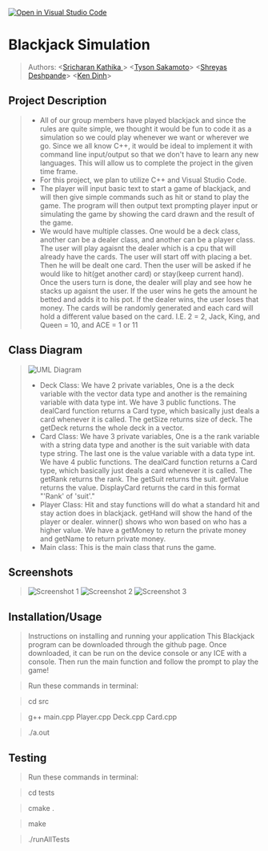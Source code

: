 [![Open in Visual Studio Code](https://classroom.github.com/assets/open-in-vscode-c66648af7eb3fe8bc4f294546bfd86ef473780cde1dea487d3c4ff354943c9ae.svg)](https://classroom.github.com/online_ide?assignment_repo_id=8880753&assignment_repo_type=AssignmentRepo)

# Blackjack Simulation
 
 > Authors: \<[Sricharan Kathika ](https://github.com/Sricharan24)\> \<[Tyson Sakamoto](https://github.com/tysonmasa)\> \<[Shreyas Deshpande](https://github.com/shreyasjd777)\> \<[Ken Dinh](https://github.com/Kwod2117)\>

## Project Description
 >   * All of our group members have played blackjack and since the rules are quite simple, we thought it would be fun to code it as a simulation so we could play whenever we want or wherever we go. Since we all know C++, it would be ideal to implement it with command line input/output so that we don't have to learn any new languages. This will allow us to complete the project in the given time frame.
 >   * For this project, we plan to utilize C++ and Visual Studio Code.
 >   * The player will input basic text to start a game of blackjack, and will then give simple commands such as hit or stand to play the game. The program will then output text prompting player input or simulating the game by showing the card drawn and the result of the game.
 >   * We would have multiple classes. One would be a deck class, another can be a dealer class, and another can be a player class. The user will play agaisnt the dealer which is a cpu that will already have the cards. The user will start off with placing a bet. Then he will be dealt one card. Then the user will be asked if he would like to hit(get another card) or stay(keep current hand). Once the users turn is done, the dealer will play and see how he stacks up agaisnt the user. If the user wins he gets the amount he betted and adds it to his pot. If the dealer wins, the user loses that money. The cards will be randomly generated and each card will hold a different value based on the card. I.E. 2 = 2, Jack, King, and Queen = 10, and ACE = 1 or 11

## Class Diagram
 >![UML Diagram](https://github.com/cs100/final-project-skath004-sdesh020-kdinh030-tsaka013/blob/1b2af82d6d514ed9b479c4b48d206fe5349e344a/UML.jpg)
 > * Deck Class: We have 2 private variables, One is a the deck variable with the vector<card> data type and another is the remaining variable with data type int. We have 3 public functions. The dealCard function returns a Card type, which basically just deals a card whenever it is called. The getSize returns size of deck. The getDeck returns the whole deck in a vector.
 > * Card Class: We have 3 private variables, One is a the rank variable with a string data type and another is the suit variable with data type string. The last one is the value variable with a data type int. We have 4 public functions. The dealCard function returns a Card type, which basically just deals a card whenever it is called. The getRank returns the rank. The getSuit returns the suit. getValue returns the value. DisplayCard returns the card in this format "'Rank' of 'suit'."
 > * Player Class: Hit and stay functions will do what a standard hit and stay action does in blackjack. getHand will show the hand of the player or dealer. winner() shows who won based on who has a higher value. We have a getMoney to return the private money and getName to return private money.
 > * Main class: This is the main class that runs the game.
 
 ## Screenshots
 > ![Screenshot 1](https://github.com/cs100/final-project-skath004-sdesh020-kdinh030-tsaka013/blob/master/Screen%20Shot%202022-11-29%20at%207.15.52%20PM.png)
 > ![Screenshot 2](https://github.com/cs100/final-project-skath004-sdesh020-kdinh030-tsaka013/blob/master/Screen%20Shot%202022-11-29%20at%207.16.22%20PM.png)
 > ![Screenshot 3](https://github.com/cs100/final-project-skath004-sdesh020-kdinh030-tsaka013/blob/master/Screen%20Shot%202022-11-29%20at%207.16.58%20PM.png)

 ## Installation/Usage
 > Instructions on installing and running your application
 This Blackjack program can be downloaded through the github page. Once downloaded, it can be run on the device console or any ICE with a console. Then run the main function and follow the prompt to play the game! 

 >Run these commands in terminal:

 >cd src

 >g++ main.cpp Player.cpp Deck.cpp Card.cpp

 >./a.out
 ## Testing
 >Run these commands in terminal:

 >cd tests
  
 >cmake .

 >make

 >./runAllTests
 
